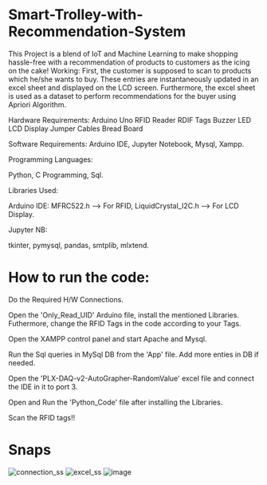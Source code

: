 
# Smart-Trolley-with-Recommendation-System
This Project is a blend of IoT and Machine Learning to make shopping hassle-free with a recommendation of products to customers as the icing on the cake! 
Working:
First, the customer is supposed to scan to products which he/she wants to buy. These entries are instantaneously updated in an excel sheet and displayed on the LCD screen. Furthermore, the excel sheet is used as a dataset to perform recommendations for the buyer using Apriori Algorithm.

Hardware Requirements:
Arduino Uno
RFID Reader
RDIF Tags
Buzzer
LED
LCD Display
Jumper Cables
Bread Board

Software Requirements:
Arduino IDE, 
Jupyter Notebook, 
Mysql, 
Xampp.

Programming Languages:

Python, 
C Programming, 
Sql.

Libraries Used:

Arduino IDE:
MFRC522.h --> For RFID, 
LiquidCrystal_I2C.h --> For LCD Display.

Jupyter NB:

tkinter, 
pymysql, 
pandas, 
smtplib, 
mlxtend.

# How to run the code: 
Do the Required H/W Connections.


Open the 'Only_Read_UID' Arduino file, install the mentioned Libraries. Futhermore, change the RFID Tags in the code according to your Tags.


Open the XAMPP control panel and start Apache and Mysql.


Run the Sql queries in MySql DB from the 'App' file. Add more enties in DB if needed.


Open the 'PLX-DAQ-v2-AutoGrapher-RandomValue' excel file and connect the IDE in it to port 3.


Open and Run the 'Python_Code' file after installing the Libraries. 


Scan the RFID tags!!











# Snaps
![connection_ss](https://user-images.githubusercontent.com/67335951/117673729-a97c4000-b1c8-11eb-8eba-47bcd2137c47.jpg)
![excel_ss](https://user-images.githubusercontent.com/67335951/117674082-fe1fbb00-b1c8-11eb-9231-673bf22debed.PNG)
![image](https://user-images.githubusercontent.com/67335951/117674567-653d6f80-b1c9-11eb-8b9e-1b75e19e113f.png)
